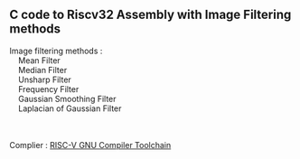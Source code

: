 <h2> C code to Riscv32 Assembly with Image Filtering methods </h2>
Image filtering methods :<br>
    Mean Filter<br>
    Median Filter<br>
    Unsharp Filter<br>
    Frequency Filter<br>
    Gaussian Smoothing Filter<br>
    Laplacian of Gaussian Filter<br>
    
   
<br><br>
Complier : <a href="https://github.com/riscv-collab/riscv-gnu-toolchain">RISC-V GNU Compiler Toolchain</a>
